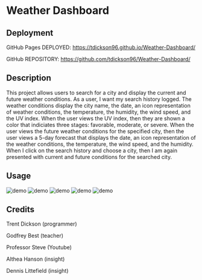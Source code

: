 # Weather Dashboard

## Deployment

GitHub Pages DEPLOYED: https://tdickson96.github.io/Weather-Dashboard/

GitHub REPOSITORY: https://github.com/tdickson96/Weather-Dashboard/

## Description

This project allows users to search for a city and display the current and future weather conditions. As a user, I want my search history logged. The weather conditions display the city name, the date, an icon representation of weather conditions, the temperature, the humidity, the wind speed, and the UV index. When the user views the UV index, then they are shown a color that indiciates three stages: favorable, moderate, or severe. When the user views the future weather conditions for the specified city, then the user views a 5-day forecast that displays the date, an icon representation of the weather conditions, the temperature, the wind speed, and the humidity. When I click on the search history and choose a city, then I am again presented with current and future conditions for the searched city. 

## Usage

![demo](http://url/to/img.png)
![demo](http://url/to/img.png)
![demo](http://url/to/img.png)
![demo](http://url/to/img.png)
![demo](http://url/to/img.png)

## Credits

Trent Dickson (programmer)

Godfrey Best (teacher)

Professor Steve (Youtube)

Althea Hanson (insight)

Dennis Littefield (insight)
